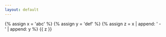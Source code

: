 ```yaml
---
layout: default
---
```


{% assign x = 'abc' %}
{% assign y = 'def' %}
{% assign z = x | append: ' - ' | append: y %}
{{ z }}
